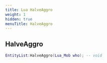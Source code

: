 ```yaml
---
title: Lua HalveAggro
weight: 1
hidden: true
menuTitle: HalveAggro
---
```

## HalveAggro
```lua
EntityList:HalveAggro(Lua_Mob who); -- void
```